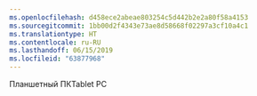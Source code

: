 ```yaml
---
ms.openlocfilehash: d458ece2abeae803254c5d442b2e2a80f58a4153
ms.sourcegitcommit: 1bb00d2f4343e73ae8d58668f02297a3cf10a4c1
ms.translationtype: HT
ms.contentlocale: ru-RU
ms.lasthandoff: 06/15/2019
ms.locfileid: "63877968"
---
```

<span data-ttu-id="3f835-101">Планшетный ПК</span><span class="sxs-lookup"><span data-stu-id="3f835-101">Tablet PC</span></span>